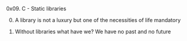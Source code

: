 0x09. C - Static libraries

0. A library is not a luxury but one of the necessities of life
mandatory


1. Without libraries what have we? We have no past and no future


